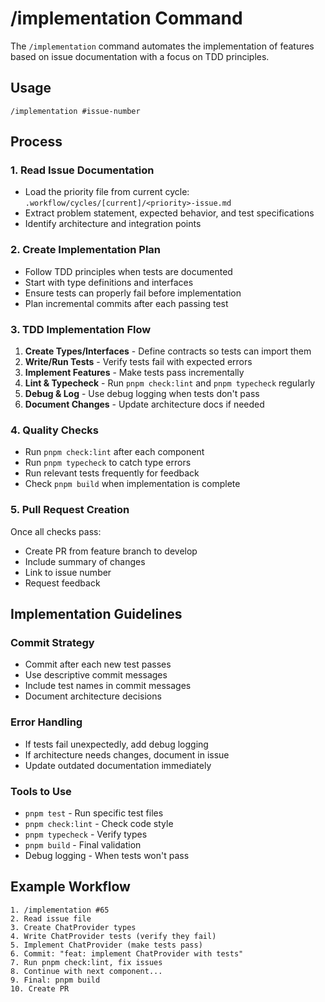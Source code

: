 # /implementation Command

The `/implementation` command automates the implementation of features based on issue documentation with a focus on TDD principles.

## Usage
```
/implementation #issue-number
```

## Process

### 1. Read Issue Documentation
- Load the priority file from current cycle: `.workflow/cycles/[current]/<priority>-issue.md`
- Extract problem statement, expected behavior, and test specifications
- Identify architecture and integration points

### 2. Create Implementation Plan
- Follow TDD principles when tests are documented
- Start with type definitions and interfaces
- Ensure tests can properly fail before implementation
- Plan incremental commits after each passing test

### 3. TDD Implementation Flow
1. **Create Types/Interfaces** - Define contracts so tests can import them
2. **Write/Run Tests** - Verify tests fail with expected errors
3. **Implement Features** - Make tests pass incrementally
4. **Lint & Typecheck** - Run `pnpm check:lint` and `pnpm typecheck` regularly
5. **Debug & Log** - Use debug logging when tests don't pass
6. **Document Changes** - Update architecture docs if needed

### 4. Quality Checks
- Run `pnpm check:lint` after each component
- Run `pnpm typecheck` to catch type errors
- Run relevant tests frequently for feedback
- Check `pnpm build` when implementation is complete

### 5. Pull Request Creation
Once all checks pass:
- Create PR from feature branch to develop
- Include summary of changes
- Link to issue number
- Request feedback

## Implementation Guidelines

### Commit Strategy
- Commit after each new test passes
- Use descriptive commit messages
- Include test names in commit messages
- Document architecture decisions

### Error Handling
- If tests fail unexpectedly, add debug logging
- If architecture needs changes, document in issue
- Update outdated documentation immediately

### Tools to Use
- `pnpm test` - Run specific test files
- `pnpm check:lint` - Check code style
- `pnpm typecheck` - Verify types
- `pnpm build` - Final validation
- Debug logging - When tests won't pass

## Example Workflow
```
1. /implementation #65
2. Read issue file
3. Create ChatProvider types
4. Write ChatProvider tests (verify they fail)
5. Implement ChatProvider (make tests pass)
6. Commit: "feat: implement ChatProvider with tests"
7. Run pnpm check:lint, fix issues
8. Continue with next component...
9. Final: pnpm build
10. Create PR
```